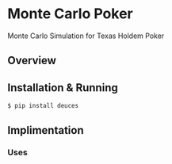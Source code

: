# Monte Carlo Poker

Monte Carlo Simulation for Texas Holdem Poker


## Overview


## Installation & Running

```
$ pip install deuces
```

## Implimentation

### Uses

